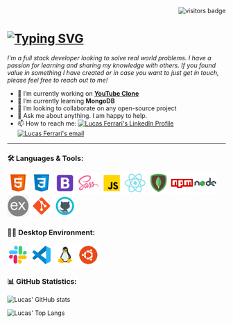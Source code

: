 <p align='right' fon><img src='https://api.visitorbadge.io/api/visitors?path=https%3A%2F%2Fgithub.com%2FLnferrari&label=visitors&countColor=%2323c63e&style=plastic' alt='visitors badge' /></p>

# [![Typing SVG](https://readme-typing-svg.herokuapp.com?font=&color=15F738&size=22&center=true&vCenter=true&width=1000&height=60&lines=Welcome+to+my+GitHub+page!;I'm+Lucas+Ferrari;Full-stack+developer)](https://git.io/typing-svg)
<!-- [![Typing SVG](https://readme-typing-svg.herokuapp.com?font=&color=4EAE0A&width=400&height=75&lines=Welcome+to+my+GitHub+page!;I'm+Lucas+Ferrari;Full-stack+Developer)](https://git.io/typing-svg) -->

_I'm a full stack developer looking to solve real world problems. I have a passion for learning and sharing my knowledge with others. If you found value in something I have created or in case you want to just get in touch, please feel free to reach out to me!_

- 🔭 I’m currently working on **[YouTube Clone](https://github.com/Lnferrari/youtube-clon)**
- 🌱 I’m currently learning **MongoDB**
- 👯 I’m looking to collaborate on any open-source project
- 💬 Ask me about anything. I am happy to help.
- 📫 How to reach me:   <a href="https://www.linkedin.com/in/lucasferrari1/" target="_blank" >
    <img src="https://www.vectorlogo.zone/logos/linkedin/linkedin-icon.svg" alt="Lucas Ferrari's LinkedIn Profile" height="20" width="20" >
  </a>
  <a href="mailto:ln.ferrari@hotmail.com" target="_blank" >
    <img src="https://www.vectorlogo.zone/logos/gmail/gmail-icon.svg" alt="Lucas Ferrari's email" height="25" width="25" >
  </a>
  
---

### 🛠️ Languages & Tools:
<p>
<img style="margin: auto;" src="https://raw.githubusercontent.com/sachinverma53121/sachinverma53121/master/icons/html5.png" alt=html5 width="50" height="50"/> 
<img style="margin: auto;" src="https://raw.githubusercontent.com/sachinverma53121/sachinverma53121/master/icons/css3.png" alt=css3 width="50" height="50"/> 
<img style="margin: auto;" src="https://raw.githubusercontent.com/sachinverma53121/sachinverma53121/master/icons/bootstrap.png" alt=bootstrap width="50" height="50"/>
<img style="margin: auto;" src="https://raw.githubusercontent.com/sachinverma53121/sachinverma53121/master/icons/sass.png" alt=sass width="50" height="50"/>
<img style="margin: auto;" src="https://raw.githubusercontent.com/sachinverma53121/sachinverma53121/master/icons/js.png" alt=javascript width="50" height="50"/>
<img style="margin: auto;" src="https://raw.githubusercontent.com/sachinverma53121/sachinverma53121/master/icons/react.png" alt=react width="50" height="50"/>
<img style="margin: auto;" src="https://raw.githubusercontent.com/sachinverma53121/sachinverma53121/master/icons/mongo.png" alt=mongodb width="50" height="50"/>
<img style="margin: auto;" src="https://raw.githubusercontent.com/sachinverma53121/sachinverma53121/master/icons/npm.png" alt=npm width="50" height="50"/>
<img style="margin: auto;" src="https://raw.githubusercontent.com/sachinverma53121/sachinverma53121/master/icons/node.png" alt=nodejs width="50" height="50"/>
<img style="margin: auto;" src="https://raw.githubusercontent.com/sachinverma53121/sachinverma53121/master/icons/express.png" alt=express width="50" height="50"/>
<img style="margin: auto;" src="https://raw.githubusercontent.com/sachinverma53121/sachinverma53121/master/icons/git.png" alt=git width="50" height="50"/>
<img style="margin: auto;" src="https://raw.githubusercontent.com/sachinverma53121/sachinverma53121/master/icons/github.png" alt=github width="50" height="50"/>
</p>


### 👨‍💻 Desktop Environment:
<p>
<img style="margin: auto;" src="https://raw.githubusercontent.com/sachinverma53121/sachinverma53121/master/icons/slack.png" alt=slack width="50" height="50"/>
<img style="margin: auto;" src="https://raw.githubusercontent.com/sachinverma53121/sachinverma53121/master/icons/vsc.png" alt=vs width="50" height="50"/>
<img style="margin: auto;" src="https://raw.githubusercontent.com/sachinverma53121/sachinverma53121/master/icons/linux.png" alt=linux width="50" height="50"/>
<img style="margin: auto;" src="https://raw.githubusercontent.com/sachinverma53121/sachinverma53121/master/icons/ubuntu.png" alt=ubuntu width="50" height="50"/>
</p>


### 📊 GitHub Statistics:
<!-- theme=chartreuse-dark -->
![Lucas' GitHub stats](https://github-readme-stats.vercel.app/api?username=lnferrari&theme=dark&show_icons=true)

![Lucas' Top Langs](https://github-readme-stats.vercel.app/api/top-langs/?username=lnferrari&layout=compact&theme=dark)


